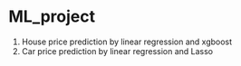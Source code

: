 # ML_project

1. House price prediction by linear regression and xgboost
2. Car price prediction by linear regression and Lasso 
